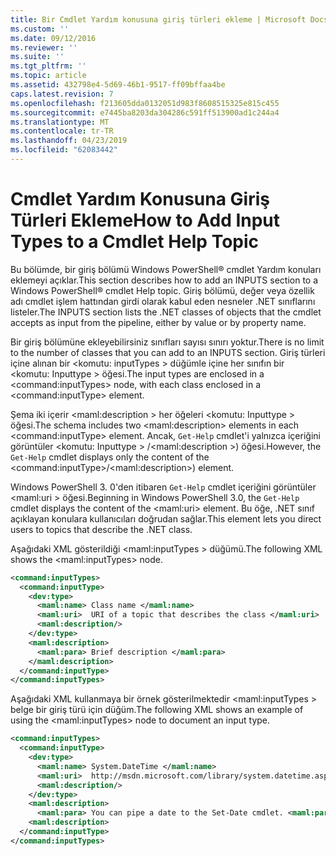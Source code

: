 ```yaml
---
title: Bir Cmdlet Yardım konusuna giriş türleri ekleme | Microsoft Docs
ms.custom: ''
ms.date: 09/12/2016
ms.reviewer: ''
ms.suite: ''
ms.tgt_pltfrm: ''
ms.topic: article
ms.assetid: 432798e4-5d69-46b1-9517-ff09bffaa4be
caps.latest.revision: 7
ms.openlocfilehash: f213605dda0132051d983f8608515325e815c455
ms.sourcegitcommit: e7445ba8203da304286c591ff513900ad1c244a4
ms.translationtype: MT
ms.contentlocale: tr-TR
ms.lasthandoff: 04/23/2019
ms.locfileid: "62083442"
---
```

# <a name="how-to-add-input-types-to-a-cmdlet-help-topic"></a><span data-ttu-id="2bca7-102">Cmdlet Yardım Konusuna Giriş Türleri Ekleme</span><span class="sxs-lookup"><span data-stu-id="2bca7-102">How to Add Input Types to a Cmdlet Help Topic</span></span>

<span data-ttu-id="2bca7-103">Bu bölümde, bir giriş bölümü Windows PowerShell® cmdlet Yardım konuları eklemeyi açıklar.</span><span class="sxs-lookup"><span data-stu-id="2bca7-103">This section describes how to add an INPUTS section to a Windows PowerShell® cmdlet Help topic.</span></span> <span data-ttu-id="2bca7-104">Giriş bölümü, değer veya özellik adı cmdlet işlem hattından girdi olarak kabul eden nesneler .NET sınıflarını listeler.</span><span class="sxs-lookup"><span data-stu-id="2bca7-104">The INPUTS section lists the .NET classes of objects that the cmdlet accepts as input from the pipeline, either by value or by property name.</span></span>

<span data-ttu-id="2bca7-105">Bir giriş bölümüne ekleyebilirsiniz sınıfları sayısı sınırı yoktur.</span><span class="sxs-lookup"><span data-stu-id="2bca7-105">There is no limit to the number of classes that you can add to an INPUTS section.</span></span> <span data-ttu-id="2bca7-106">Giriş türleri içine alınan bir \<komutu: inputTypes > düğümle içine her sınıfın bir \<komutu: Inputtype > öğesi.</span><span class="sxs-lookup"><span data-stu-id="2bca7-106">The input types are enclosed in a \<command:inputTypes> node, with each class enclosed in a  \<command:inputType> element.</span></span>

<span data-ttu-id="2bca7-107">Şema iki içerir \<maml:description > her öğeleri \<komutu: Inputtype > öğesi.</span><span class="sxs-lookup"><span data-stu-id="2bca7-107">The schema includes two \<maml:description> elements in each \<command:inputType> element.</span></span> <span data-ttu-id="2bca7-108">Ancak, `Get-Help` cmdlet'i yalnızca içeriğini görüntüler \<komutu: Inputtype > /\<maml:description >) öğesi.</span><span class="sxs-lookup"><span data-stu-id="2bca7-108">However, the `Get-Help` cmdlet displays only the content of the \<command:inputType>/\<maml:description>) element.</span></span>

<span data-ttu-id="2bca7-109">Windows PowerShell 3. 0'den itibaren `Get-Help` cmdlet içeriğini görüntüler \<maml:uri > öğesi.</span><span class="sxs-lookup"><span data-stu-id="2bca7-109">Beginning in Windows PowerShell 3.0, the `Get-Help` cmdlet displays the content of the \<maml:uri> element.</span></span> <span data-ttu-id="2bca7-110">Bu öğe, .NET sınıf açıklayan konulara kullanıcıları doğrudan sağlar.</span><span class="sxs-lookup"><span data-stu-id="2bca7-110">This element lets you direct users to topics that describe the .NET class.</span></span>

<span data-ttu-id="2bca7-111">Aşağıdaki XML gösterildiği \<maml:inputTypes > düğümü.</span><span class="sxs-lookup"><span data-stu-id="2bca7-111">The following XML shows the \<maml:inputTypes> node.</span></span>

```xml
<command:inputTypes>
  <command:inputType>
    <dev:type>
      <maml:name> Class name </maml:name>
      <maml:uri>  URI of a topic that describes the class </maml:uri>
      <maml:description/>
    </dev:type>
    <maml:description>
      <maml:para> Brief description </maml:para>
    </maml:description>
  </command:inputType>
</command:inputTypes>
```

<span data-ttu-id="2bca7-112">Aşağıdaki XML kullanmaya bir örnek gösterilmektedir \<maml:inputTypes > belge bir giriş türü için düğüm.</span><span class="sxs-lookup"><span data-stu-id="2bca7-112">The following XML shows an example of using the \<maml:inputTypes> node to document an input type.</span></span>

```xml
<command:inputTypes>
  <command:inputType>
    <dev:type>
      <maml:name> System.DateTime </maml:name>
      <maml:uri>  http://msdn.microsoft.com/library/system.datetime.aspx </maml:uri>
      <maml:description/>
    </dev:type>
    <maml:description>
      <maml:para> You can pipe a date to the Set-Date cmdlet. <maml:para>
    <maml:description>
  </command:inputType>
</command:inputTypes>
```